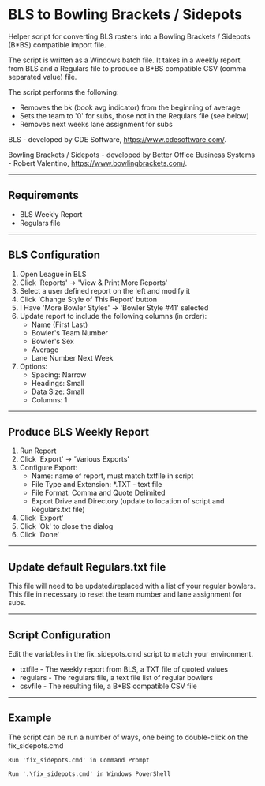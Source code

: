 # BLS to Bowling Brackets / Sidepots
Helper script for converting BLS rosters into a Bowling Brackets / Sidepots
(B*BS) compatible import file.

The script is written as a Windows batch file. It takes in a weekly
report from BLS and a Regulars file to produce a B*BS compatible CSV (comma
separated value) file.

The script performs the following:
* Removes the bk (book avg indicator) from the beginning of average
* Sets the team to '0' for subs, those not in the Requlars file (see below)
* Removes next weeks lane assignment for subs

BLS - developed by CDE Software, https://www.cdesoftware.com/.

Bowling Brackets / Sidepots - developed by Better Office Business Systems -
Robert Valentino, https://www.bowlingbrackets.com/.

---

## Requirements
* BLS Weekly Report
* Regulars file

---

## BLS Configuration
1. Open League in BLS
2. Click 'Reports' -> 'View & Print More Reports'
3. Select a user defined report on the left and modify it
4. Click 'Change Style of This Report' button
5. I Have 'More Bowler Styles' -> 'Bowler Style #41' selected
6. Update report to include the following columns (in order):
    * Name (First Last)
    * Bowler's Team Number
    * Bowler's Sex
    * Average
    * Lane Number Next Week
7. Options:
    * Spacing: Narrow
    * Headings: Small
    * Data Size: Small
    * Columns: 1

---

## Produce BLS Weekly Report
1. Run Report
2. Click 'Export' -> 'Various Exports'
3. Configure Export:
    * Name: name of report, must match txtfile in script
    * File Type and Extension: *.TXT - text file
    * File Format: Comma and Quote Delimited
    * Export Drive and Directory (update to location of script and
    Regulars.txt file)
4. Click 'Export'
5. Click 'Ok' to close the dialog
6. Click 'Done'

---

## Update default Regulars.txt file
This file will need to be updated/replaced with a list of your regular bowlers.
This file in necessary to reset the team number and lane assignment for subs.

---

## Script Configuration
Edit the variables in the fix_sidepots.cmd script to match your environment.
* txtfile - The weekly report from BLS, a TXT file of quoted values
* regulars - The regulars file, a text file list of regular bowlers
* csvfile - The resulting file, a B*BS compatible CSV file

---

## Example
The script can be run a number of ways, one being to double-click on the
fix_sidepots.cmd

```
Run 'fix_sidepots.cmd' in Command Prompt
```
```
Run '.\fix_sidepots.cmd' in Windows PowerShell
```